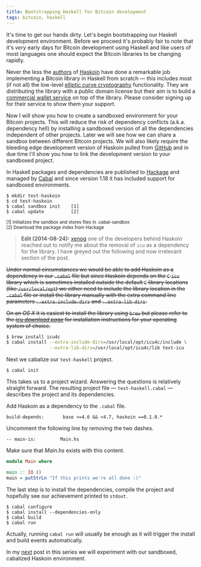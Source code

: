 ```yaml
---
title: Bootstrapping Haskell for Bitcoin development
tags: bitcoin, haskell
---
```


It's time to get our hands dirty. Let's begin bootstrapping our Haskell development environment. Before we proceed it's probably fair to note that it's _very_ early days for Bitcoin development using Haskell and like users of most languages one should expect the Bitcoin libraries to be changing rapidly.

Never the less the [authors](https://github.com/haskoin/haskoin/graphs/contributors) of [Haskoin](http://hackage.haskell.org/package/haskoin) have done a remarkable job implementing a Bitcoin library in Haskell from scratch &mdash; this includes most (if not all) the low-level [elliptic curve cryptography](http://hackage.haskell.org/package/haskoin-0.1.0.2/docs/Network-Haskoin-Crypto.html) functionality. They are distributing the library with a public domain license but their aim is to build a [commercial wallet service](http://haskoin.com/) on top of the library. Please consider signing up for their service to show them your support.

Now I will show you how to create a sandboxed environment for your Bitcoin projects. This will reduce the risk of dependency conflicts (a.k.a. dependency hell) by installing a sandboxed version of all the dependencies independent of other projects. Later we will see how we can share a sandbox between different Bitcoin projects. We will also likely require the bleeding edge development version of Haskoin pulled from [GitHub](https://github.com/haskoin/haskoin) and in due time I'll show you how to link the development version to your sandboxed project.

In Haskell packages and dependencies are published to [Hackage](http://hackage.haskell.org/) and managed by [Cabal](http://www.haskell.org/cabal/) and since version 1.18 it has included support for sandboxed environments.

~~~
$ mkdir test-haskoin
$ cd test-haskoin
$ cabal sandbox init    [1]
$ cabal update          [2]
~~~

<small>[1] Initializes the sandbox and stores files in .cabal-sandbox</small> \
<small>[2] Download the package index from Hackage</small>


> **Edit (2014-08-24):** [xenog](https://github.com/xenog) one of the developers behind Haskoin reached out to notify me about the removal of `icu` as a dependency for the library. I have greyed out the following and now irrelevant section of the post.

~~Under normal circumstances we would be able to add Haskoin as a dependency in our `.cabal` file but since Haskoin depends on the `C` `icu` library which is sometimes installed outside the default `C` library locations (like `/usr/local/opt`) we either need to include the library location in the `.cabal` file or install the library manually with the extra command line parameters `--extra-include-dirs` and `--extra-lib-dirs`.~~ 

~~On an *OS X* it is easiest to install the library using `brew` but please refer to the [*icu download page*](http://site.icu-project.org/download/) for installation instructions for your operating system of choice.~~

~~~ {.sh .strikethrough}
$ brew install icu4c
$ cabal install --extra-include-dirs=/usr/local/opt/icu4c/include \
                --extra-lib-dirs=/usr/local/opt/icu4c/lib text-icu
~~~


Next we cabalize our `test-haskell` project. 

~~~
$ cabal init
~~~

This takes us to a project wizard. Answering the questions is relatively straight forward. The resulting project file &mdash; `test-haskell.cabal` &mdash; describes the project and its dependencies.

Add Haskoin as a dependency to the `.cabal` file.

    build-depends:       base >=4.6 && <4.7, haskoin ==0.1.0.*

Uncomment the following line by removing the two dashes.

    -- main-is:         Main.hs

Make sure that *Main.hs* exists with this content.

~~~ haskell
module Main where

main :: IO ()
main = putStrLn "If this prints we're all done :)"
~~~

The last step is to install the dependencies, compile the project and hopefully see our achievement printed to `stdout`.

~~~~
$ cabal configure
$ cabal install --dependencies-only
$ cabal build
$ cabal run
~~~~

Actually, running `cabal run` will usually be enough as it will trigger the install and build events automatically.

In my [next](/2014/10/receiving-bitcoins/) post in this series we will experiment with our sandboxed, cabalized Haskoin environment.

